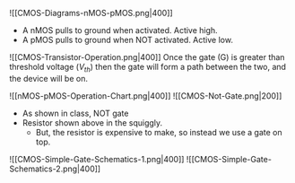 ![[CMOS-Diagrams-nMOS-pMOS.png|400]]
- A nMOS pulls to ground when activated. Active high.
- A pMOS pulls to ground when NOT activated. Active low. 

![[CMOS-Transistor-Operation.png|400]]
Once the gate (G) is greater than threshold voltage ($V_{th}$) then the gate will form a path between the two, and the device will be on.

![[nMOS-pMOS-Operation-Chart.png|400]]
![[CMOS-Not-Gate.png|200]]
- As shown in class, NOT gate
- Resistor shown above in the squiggly.
	- But, the resistor is expensive to make, so instead we use a gate on top.

![[CMOS-Simple-Gate-Schematics-1.png|400]]
![[CMOS-Simple-Gate-Schematics-2.png|400]]


